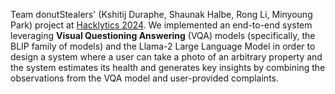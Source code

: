 Team donutStealers' (Kshitij Duraphe, Shaunak Halbe, Rong Li, Minyoung Park) project at [Hacklytics 2024](https://hacklytics.io). We implemented an end-to-end system leveraging **Visual Questioning Answering** (VQA) models (specifically, the BLIP family of models) and the Llama-2 Large Language Model in order to design a system where a user can take a photo of an arbitrary property and the system estimates its health and generates key insights by combining the observations from the VQA model and user-provided complaints.
